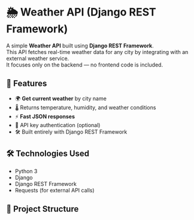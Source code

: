 # 🌦 Weather API (Django REST Framework)

A simple **Weather API** built using **Django REST Framework**.  
This API fetches real-time weather data for any city by integrating with an external weather service.  
It focuses only on the backend — no frontend code is included.

## 🚀 Features
- 🌍 **Get current weather** by city name
- 🌡️ Returns temperature, humidity, and weather conditions
- ⚡ **Fast JSON responses**
- 🔑 API key authentication (optional)
- 🛠 Built entirely with Django REST Framework

## 🛠️ Technologies Used
- Python 3
- Django
- Django REST Framework
- Requests (for external API calls)

## 📂 Project Structure
